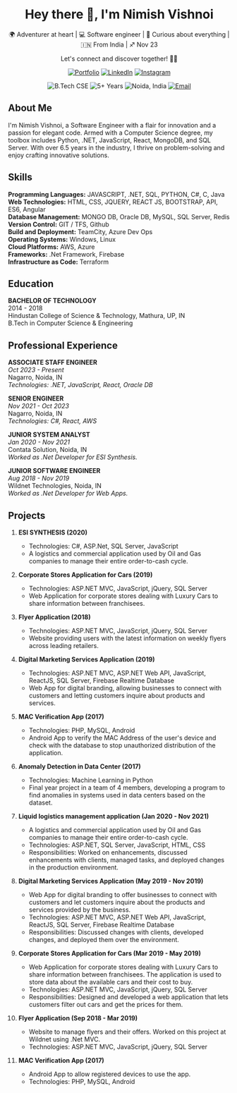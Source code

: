 <!--
**nimishvishnoi/nimishvishnoi** is a ✨ _special_ ✨ repository because its `README.md` (this file) appears on your GitHub profile.

Here are some ideas to get you started:

- 🔭 I’m currently working on ...
- 🌱 I’m currently learning ...
- 👯 I’m looking to collaborate on ...
- 🤔 I’m looking for help with ...
- 💬 Ask me about ...
- 📫 How to reach me: ...
- 😄 Pronouns: ...
- ⚡ Fun fact: ...
-->

<!-- Welcome Section -->
<div align="center">
  <h1>Hey there 👋, I'm Nimish Vishnoi</h1>
  <p>🌍 Adventurer at heart | 💻 Software engineer | 🤔 Curious about everything | 🇮🇳 From India | ♐️ Nov 23</p>
  <p>Let's connect and discover together! 🤝✨</p>
  <a href="https://nimishvishnoi.github.io"><img src="https://img.shields.io/badge/Portfolio-Visit-brightgreen" alt="Portfolio"/></a>
  <a href="https://www.linkedin.com/in/nimishvishnoi"><img src="https://img.shields.io/badge/LinkedIn-Connect-0077B5" alt="LinkedIn"/></a>
  <a href="https://www.instagram.com/nimishvishnoi"><img src="https://img.shields.io/badge/Instagram-Follow-ff69b4" alt="Instagram"/></a>
</div>

<!-- Badges Section -->
<p align="center">
  <img src="https://img.shields.io/badge/B.Tech-Computer%20Science%20%26%20Engineering-blue" alt="B.Tech CSE"/>
  <img src="https://img.shields.io/badge/Experience-5%20Years%202%20Months-brightgreen" alt="5+ Years"/>
  <img src="https://img.shields.io/badge/Location-Noida%2C%20India-orange" alt="Noida, India"/>
  <a href="mailto:nimish.vishnoi@rocketmail.com"><img src="https://img.shields.io/badge/Email-nimish.vishnoi%40gmail.com-important" alt="Email"/></a>
</p>

<!-- About Me Section -->
## About Me

I'm Nimish Vishnoi, a Software Engineer with a flair for innovation and a passion for elegant code. Armed with a Computer Science degree, my toolbox includes Python, .NET, JavaScript, React, MongoDB, and SQL Server. With over 6.5 years in the industry, I thrive on problem-solving and enjoy crafting innovative solutions.

<!-- Skills Section -->
## Skills

**Programming Languages:** JAVASCRIPT, .NET, SQL, PYTHON, C#, C, Java  
**Web Technologies:** HTML, CSS, JQUERY, REACT JS, BOOTSTRAP, API, ES6, Angular  
**Database Management:** MONGO DB, Oracle DB, MySQL, SQL Server, Redis  
**Version Control:** GIT / TFS, Github  
**Build and Deployment:** TeamCity, Azure Dev Ops  
**Operating Systems:** Windows, Linux  
**Cloud Platforms:** AWS, Azure  
**Frameworks:** .Net Framework, Firebase  
**Infrastructure as Code:** Terraform

<!-- Education Section -->
## Education

**BACHELOR OF TECHNOLOGY**  
2014 - 2018  
Hindustan College of Science & Technology, Mathura, UP, IN  
B.Tech in Computer Science & Engineering

<!-- Professional Experience Section -->
## Professional Experience

**ASSOCIATE STAFF ENGINEER**  
_Oct 2023 - Present_  
Nagarro, Noida, IN  
_Technologies: .NET, JavaScript, React, Oracle DB_

**SENIOR ENGINEER**  
_Nov 2021 - Oct 2023_  
Nagarro, Noida, IN  
_Technologies: C#, React, AWS_

**JUNIOR SYSTEM ANALYST**  
_Jan 2020 - Nov 2021_  
Contata Solution, Noida, IN  
_Worked as .Net Developer for ESI Synthesis._

**JUNIOR SOFTWARE ENGINEER**  
_Aug 2018 - Nov 2019_  
Wildnet Technologies, Noida, IN  
_Worked as .Net Developer for Web Apps._

<!-- Project Section -->
## Projects

1. **ESI SYNTHESIS (2020)**
   - Technologies: C#, ASP.Net, SQL Server, JavaScript
   - A logistics and commercial application used by Oil and Gas companies to manage their entire order-to-cash cycle.

2. **Corporate Stores Application for Cars (2019)**
   - Technologies: ASP.NET MVC, JavaScript, jQuery, SQL Server
   - Web Application for corporate stores dealing with Luxury Cars to share information between franchisees.

3. **Flyer Application (2018)**
   - Technologies: ASP.NET MVC, JavaScript, jQuery, SQL Server
   - Website providing users with the latest information on weekly flyers across leading retailers.

4. **Digital Marketing Services Application (2019)**
   - Technologies: ASP.NET MVC, ASP.NET Web API, JavaScript, ReactJS, SQL Server, Firebase Realtime Database
   - Web App for digital branding, allowing businesses to connect with customers and letting customers inquire about products and services.

5. **MAC Verification App (2017)**
   - Technologies: PHP, MySQL, Android
   - Android App to verify the MAC Address of the user's device and check with the database to stop unauthorized distribution of the application.

6. **Anomaly Detection in Data Center (2017)**
   - Technologies: Machine Learning in Python
   - Final year project in a team of 4 members, developing a program to find anomalies in systems used in data centers based on the dataset.

7. **Liquid logistics management application (Jan 2020 - Nov 2021)**
   - A logistics and commercial application used by Oil and Gas companies to manage their entire order-to-cash cycle.
   - Technologies: ASP.NET, SQL Server, JavaScript, HTML, CSS
   - Responsibilities: Worked on enhancements, discussed enhancements with clients, managed tasks, and deployed changes in the production environment.

8. **Digital Marketing Services Application (May 2019 - Nov 2019)**
   - Web App for digital branding to offer businesses to connect with customers and let customers inquire about the products and services provided by the business.
   - Technologies: ASP.NET MVC, ASP.NET Web API, JavaScript, ReactJS, SQL Server, Firebase Realtime Database
   - Responsibilities: Discussed changes with clients, developed changes, and deployed them over the environment.

9. **Corporate Stores Application for Cars (Mar 2019 - May 2019)**
   - Web Application for corporate stores dealing with Luxury Cars to share information between franchisees. The application is used to store data about the available cars and their cost to buy.
   - Technologies: ASP.NET MVC, JavaScript, jQuery, SQL Server
   - Responsibilities: Designed and developed a web application that lets customers filter out cars and get the prices for them.

10. **Flyer Application (Sep 2018 - Mar 2019)**
    - Website to manage flyers and their offers. Worked on this project at Wildnet using .Net MVC.
    - Technologies: ASP.NET MVC, JavaScript, jQuery, SQL Server

11. **MAC Verification App (2017)**
    - Android App to allow registered devices to use the app.
    - Technologies: PHP, MySQL, Android
